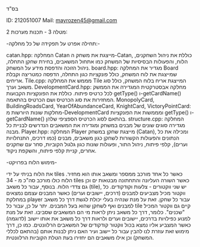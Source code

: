 בס"ד

ID: 212051007 Mail: mayrozen45@gmail.com

מטלה 3 - תכנות מערכות 2:


  -תחילה אפרט על תפקידה של כל מחלקה:-

catan.hpp: המחלקה Catan מייצגת את משחק ה-Catan, כוללת את ניהול השחקנים, הלוח, והפעולות הבסיסיות של המשחק כמו אתחול המשאבים, בחירת שחקן התחלה, ניהול הזוכה והדפסת מידע על המשחק.
board.hpp: מגדיר את המחלקה Board שמייצגת את לוח המשחק, כולל פונקציות כגון התחלה, הדפסה כמטריצה וקבלת אריחים.
Tile.cpp: מממש את המחלקה Tile המייצגת אריח בלוח המשחק, כולל סוג משאב וערך.
DevelopmentCard.hpp: מחלקה אבסטרקטית המגדירה את הממשק לכל כרטיס פיתוח. כוללת את הפונקציות הקבועות getType() ו-getCardName() המחזירות את סוג הכרטיס ושם הכרטיס בהתאמה.
MonopolyCard, BuildingRoadsCard, YearOfAbundanceCard, KnightCard, VictoryPointCard: מחלקות שונות היורשות מ-DevelopmentCard ומממשות את הפונקציות getType() ו-getCardName() בהתאם לסוג הכרטיס הספציפי שלהן.
structure.cpp: המחלקה מגדירה סוגים שונים של מבנים במשחק ומגדירה את המשאבים הנדרשים לבניית כל מבנה.
Player.hpp: המחלקה Player מייצגת שחקן במשחק (Catan), ומכילה את כל הנתונים והפעולות הקשורות לשחקן כגון משאבים, מבנים (כמו דרכים, התנחלויות וערים), קלפי פיתוח, ניהול התור, ופעולות שונות כגון גלגול הקוביות, סחר עם שחקנים אחרים, קניית קלפי פיתוח, והשקפת ניקוד.

  -מימוש הלוח בפרויקט-

את הלוח בניתי על ידי tiles כאשר כל אחד מורכב ממספר ומשאב אותו הוא מחזיר. הלוח כולו מורכב סה"כ מ - 34 tiles כאשר השורה העליונה והתחתונה מבטאות ים וכן גם צדדי הלוח.
בנוסף, עבור כל משאב (tile), יש שני ווקטורים - צלעות וקודקודים. כל ווקטור מכיל מצביעים למבנים (דרכים, יישובים וערים) כאשר המבנים עצמם נמצאים במחלקת player עבור כל שחקן. זאת על מנת שנהיה בעלי יכולת לגשת דרך כל משאב למבנים ואף לשחקן שהוא בעל המבנים.
יתר על כן, עבור כל tile קיים גם ווקטור המכיל "שכנים". כלומר, דרך כל משאב ניתן לראות מי הם המשאבים שסביבו. זאת על מנת למנוע כפילויות בדרכים, יישובים וערים ולראות דרך כל משאב את אותו יישוב (לדוגמה) כאשר המצביע אליו נמצא בכול ווקטור קודקודים של המשאבים הרלוונטים.
כמו כן, דרך מימוש זאת עוזרת לנו להבין עבור כל יישוב ועיר האם ניתן לבנות אותם (בהתאם לכללי המשחק) וכן אילו משאבים הם יחזירו בעת הטלת הקוביות הרלוונטית.



